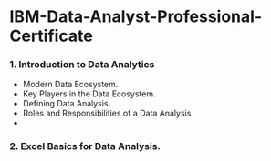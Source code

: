 # **IBM-Data-Analyst-Professional-Certificate**

### **1. Introduction to Data Analytics**
+ Modern Data Ecosystem.
+ Key Players in the Data Ecosystem.
+ Defining Data Analysis. 
+ Roles and Responsibilities of a Data Analysis
+ 
### **2. Excel Basics for Data Analysis.**
###
###
###
